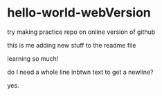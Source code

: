 # hello-world-webVersion
try making practice repo on online version of github

this is me adding new stuff to the readme file

learning so much!

do I need a whole line inbtwn text to get a newline?

yes.

